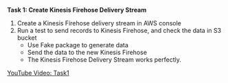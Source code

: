 **Task 1: Create Kinesis Firehose Delivery Stream**

1. Create a Kinesis Firehose delivery stream in AWS console
2. Run a test to send records to Kinesis Firehose, and check the data in S3 bucket
   - Use Fake package to generate data
   - Send the data to the new Kinesis Firehose
   - The Kinesis Firehose Delivery Stream works perfectly.

[YouTube Video: Task1](https://www.youtube.com/watch?v=mFo6bcvfdNY&list=PLgw2ZWQ-nlFxEkIIPrsKcgppuATaLNh0l&index=3)